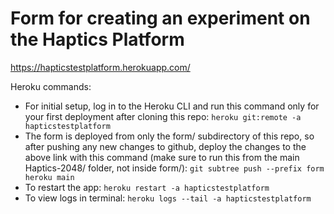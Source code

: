 # Form for creating an experiment on the Haptics Platform
https://hapticstestplatform.herokuapp.com/

Heroku commands:
* For initial setup, log in to the Heroku CLI and run this command only for your first deployment after cloning this repo: `heroku git:remote -a hapticstestplatform`
* The form is deployed from only the form/ subdirectory of this repo, so after pushing any new changes to github, deploy the changes to the above link with this command (make sure to run this from the main Haptics-2048/ folder, not inside form/): `git subtree push --prefix form heroku main` 
* To restart the app: `heroku restart -a hapticstestplatform`
* To view logs in terminal: `heroku logs --tail -a hapticstestplatform`
